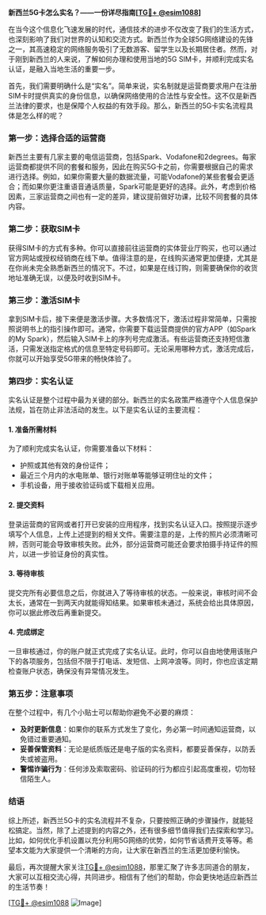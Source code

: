 **新西兰5G卡怎么实名？——一份详尽指南[[TG💪+ @esim1088](https://t.me/s/esim1088)]**

在当今这个信息化飞速发展的时代，通信技术的进步不仅改变了我们的生活方式，也深刻影响了我们对世界的认知和交流方式。新西兰作为全球5G网络建设的先锋之一，其高速稳定的网络服务吸引了无数游客、留学生以及长期居住者。然而，对于刚到新西兰的人来说，了解如何办理和使用当地的5G SIM卡，并顺利完成实名认证，是融入当地生活的重要一步。

首先，我们需要明确什么是“实名”。简单来说，实名制就是运营商要求用户在注册SIM卡时提供真实的身份信息，以确保网络使用的合法性与安全性。这不仅是新西兰法律的要求，也是保障个人权益的有效手段。那么，新西兰的5G卡实名流程具体是怎么样的呢？

### **第一步：选择合适的运营商**
新西兰主要有几家主要的电信运营商，包括Spark、Vodafone和2degrees。每家运营商都提供不同的套餐和服务，因此在购买5G卡之前，你需要根据自己的需求进行选择。例如，如果你需要大量的数据流量，可能Vodafone的某些套餐会更适合；而如果你更注重语音通话质量，Spark可能是更好的选择。此外，考虑到价格因素，三家运营商之间也有一定的差异，建议提前做好功课，比较不同套餐的具体内容。

### **第二步：获取SIM卡**
获得SIM卡的方式有多种。你可以直接前往运营商的实体营业厅购买，也可以通过官方网站或授权经销商在线下单。值得注意的是，在线购买通常更加便捷，尤其是在你尚未完全熟悉新西兰的情况下。不过，如果是在线订购，则需要确保你的收货地址准确无误，以便及时收到SIM卡。

### **第三步：激活SIM卡**
拿到SIM卡后，接下来便是激活步骤。大多数情况下，激活过程非常简单，只需按照说明书上的指引操作即可。通常，你需要下载运营商提供的官方APP（如Spark的My Spark），然后输入SIM卡上的序列号完成激活。有些运营商还支持短信激活，只需发送指定格式的信息至特定号码即可。无论采用哪种方式，激活完成后，你就可以开始享受5G带来的畅快体验了。

### **第四步：实名认证**
实名认证是整个过程中最为关键的部分。新西兰的实名政策严格遵守个人信息保护法规，旨在防止非法活动的发生。以下是实名认证的主要流程：

#### **1. 准备所需材料**
为了顺利完成实名认证，你需要准备以下材料：
- 护照或其他有效的身份证件；
- 最近三个月内的水电账单、银行对账单等能够证明住址的文件；
- 手机设备，用于接收验证码或下载相关应用。

#### **2. 提交资料**
登录运营商的官网或者打开已安装的应用程序，找到实名认证入口。按照提示逐步填写个人信息，上传上述提到的相关文件。需要注意的是，上传的照片必须清晰可辨，否则可能会导致审核失败。此外，部分运营商可能还会要求拍摄手持证件的照片，以进一步验证身份的真实性。

#### **3. 等待审核**
提交完所有必要信息之后，你就进入了等待审核的状态。一般来说，审核时间不会太长，通常在一到两天内就能得知结果。如果审核未通过，系统会给出具体原因，你可以据此修改后再重新提交。

#### **4. 完成绑定**
一旦审核通过，你的账户就正式完成了实名认证。此时，你可以自由地使用该账户下的各项服务，包括但不限于打电话、发短信、上网冲浪等。同时，你也应该定期检查账户状态，确保没有异常情况发生。

### **第五步：注意事项**
在整个过程中，有几个小贴士可以帮助你避免不必要的麻烦：
- **及时更新信息**：如果你的联系方式发生了变化，务必第一时间通知运营商，以免错过重要通知。
- **妥善保管资料**：无论是纸质版还是电子版的实名资料，都要妥善保存，以防丢失或被盗用。
- **警惕诈骗行为**：任何涉及索取密码、验证码的行为都应引起高度重视，切勿轻信陌生人。

### **结语**
综上所述，新西兰5G卡的实名流程并不复杂，只要按照正确的步骤操作，就能轻松搞定。当然，除了上述提到的内容之外，还有很多细节值得我们去探索和学习。比如，如何优化手机设置以充分利用5G网络的优势，如何节省话费开支等等。希望本文能为大家提供一个清晰的方向，让大家在新西兰的生活更加便利愉快。

最后，再次提醒大家关注[TG💪+ @esim1088](https://t.me/s/esim1088)，那里汇聚了许多志同道合的朋友，大家可以互相交流心得，共同进步。相信有了他们的帮助，你会更快地适应新西兰的生活节奏！

[[TG💪+ @esim1088](https://t.me/s/esim1088) ![Image](https://i.postimg.cc/4NQfJmqS/Snipaste-2025-05-13-00-14-12.png)]